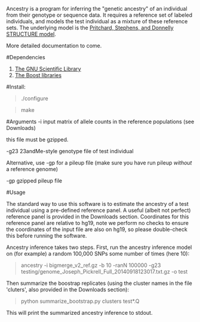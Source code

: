 Ancestry is a program for inferring the "genetic ancestry" of an individual from their genotype or sequence data. It requires a reference set of labeled individuals, and models the test individual as a mixture of these reference sets. The underlying model is the [Pritchard, Stephens, and Donnelly STRUCTURE model](http://www.ncbi.nlm.nih.gov/pubmed/10835412). 

More detailed documentation to come. 

#Dependencies
1. [The GNU Scientific Library](http://www.gnu.org/software/gsl/)
2. [The Boost libraries](http://www.boost.org/)

#Install:

>./configure

>make

#Arguments
-i input matrix of allele counts in the reference populations (see Downloads)

this file must be gzipped.

-g23 23andMe-style genotype file of test individual

Alternative, use -gp for a pileup file (make sure you have run pileup *without* a reference genome)

-gp gzipped pileup file

#Usage

The standard way to use this software is to estimate the ancestry of a test individual using a pre-defined reference panel. A useful (albeit not perfect) reference panel is provided in the Downloads section. Coordinates for this reference panel are relative to hg19, note we perform no checks to ensure the coordinates of the input file are also on hg19, so please double-check this before running the software. 

Ancestry inference takes two steps. First, run the ancestry inference model on (for example) a random 100,000 SNPs some number of times (here 10):

>ancestry -i bigmerge_v2_ref.gz -b 10 -ranN 100000 -g23 testing/genome_Joseph_Pickrell_Full_20140918123017.txt.gz -o test

Then summarize the boostrap replicates (using the cluster names in the file 'cluters', also provided in the Downloads section):

>python summarize_bootstrap.py clusters test*.Q

This will print the summarized ancestry inference to stdout.

